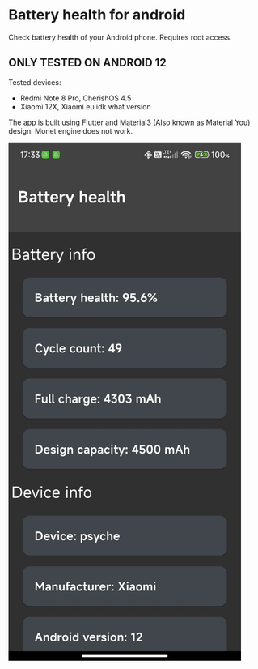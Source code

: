 # Battery health for android

 Check battery health of your Android phone. Requires root access.

## ONLY TESTED ON ANDROID 12

Tested devices:

- Redmi Note 8 Pro, CherishOS 4.5 
- Xiaomi 12X, Xiaomi.eu idk what version

The app is built using Flutter and Material3 (Also known as Material You) design. Monet engine does not work. 

![Current state of app](screenshots/screenshot.jpg)

